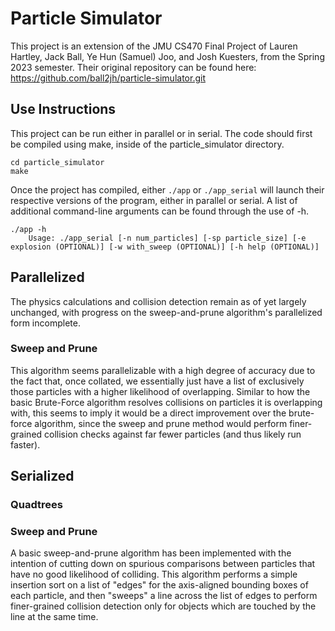 # Particle Simulator

This project is an extension of the JMU CS470 Final Project of Lauren Hartley, Jack Ball, Ye Hun (Samuel) Joo, and Josh Kuesters, from the Spring 2023 semester. Their original repository can be found here: https://github.com/ball2jh/particle-simulator.git

## Use Instructions
This project can be run either in parallel or in serial. The code should first be compiled using make, inside of the particle_simulator directory.
```
cd particle_simulator
make
```
Once the project has compiled, either `./app` or `./app_serial` will launch their respective versions of the program, either in parallel or serial. A list of additional command-line arguments can be found through the use of -h.
```
./app -h
    Usage: ./app_serial [-n num_particles] [-sp particle_size] [-e explosion (OPTIONAL)] [-w with_sweep (OPTIONAL)] [-h help (OPTIONAL)]
```

## Parallelized
The physics calculations and collision detection remain as of yet largely unchanged, with progress on the sweep-and-prune algorithm's parallelized form incomplete.

### Sweep and Prune
This algorithm seems parallelizable with a high degree of accuracy due to the fact that, once collated, we essentially just have a list of exclusively those particles with a higher likelihood of overlapping. Similar to how the basic Brute-Force algorithm resolves collisions on particles it is overlapping with, this seems to imply it would be a direct improvement over the brute-force algorithm, since the sweep and prune method would perform finer-grained collision checks against far fewer particles (and thus likely run faster).

## Serialized

### Quadtrees

### Sweep and Prune
A basic sweep-and-prune algorithm has been implemented with the intention of cutting down on spurious comparisons between particles that have no good likelihood of colliding. This algorithm performs a simple insertion sort on a list of "edges" for the axis-aligned bounding boxes of each particle, and then "sweeps" a line across the list of edges to perform finer-grained collision detection only for objects which are touched by the line at the same time.